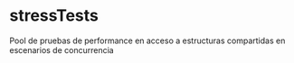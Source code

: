 stressTests
===========

Pool de pruebas de performance en acceso a estructuras compartidas en escenarios de concurrencia
